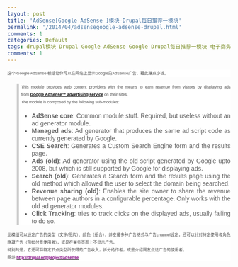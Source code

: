 ```yaml
---
layout: post
title: 'AdSense[Google AdSense ]模块-Drupal每日推荐一模块'
permalink: '/2014/04/adsensegoogle-adsense-drupal.html'
comments: 1
categories: Default
tags: drupal模块 Drupal Google AdSense Google Drupal每日推荐一模块 电子商务 广告
comments: 1
---
```

<div style="background-color: white; font-family: Arial, Verdana, sans-serif; font-size: 14px; line-height: 17px; margin-bottom: 0cm; text-align: justify;"><span style="color: #494949;"><span style="font-size: xx-small;">这个&nbsp;</span></span><span style="font-family: 'Times New Roman', serif;"><span lang="en-US"><span style="color: #494949;"><span style="font-family: Verdana, sans-serif;"><span style="font-size: xx-small;">Google AdSense&nbsp;</span></span></span></span></span><span style="color: #494949;"><span style="font-size: xx-small;">模组让你可以在网站上显示</span></span><span style="font-family: 'Times New Roman', serif;"><span lang="en-US"><span style="color: #494949;"><span style="font-family: Verdana, sans-serif;"><span style="font-size: xx-small;">Google</span></span></span></span></span><span style="color: #494949;"><span style="font-size: xx-small;">的</span></span><span style="font-family: 'Times New Roman', serif;"><span lang="en-US"><span style="color: #494949;"><span style="font-family: Verdana, sans-serif;"><span style="font-size: xx-small;">AdSense</span></span></span></span></span><span style="color: #494949;"><span style="font-size: xx-small;">广告，藉此赚点小钱。</span></span></div>

<blockquote style="background-color: white; border-left-color: rgb(204, 204, 204); border-left-style: solid; border-left-width: 5px; font-family: Arial, Verdana, sans-serif; font-size: 14px; margin-left: 1.5em; padding-left: 5px; text-align: justify;"><div style="line-height: 17px; margin-bottom: 0cm;"><span style="color: #494949;"><span style="font-size: xx-small;">This module provides web content providers with the means to earn revenue from visitors by displaying ads from&nbsp;<a href="https://www.google.com/adsense/" rel="nofollow" style="color: black; font-weight: bold;">Google AdSense™ advertising service</a>&nbsp;on their sites.</span></span></div><div style="line-height: 17px; margin-bottom: 0cm;"><span style="color: #494949;"><span style="font-size: xx-small;">The module is composed by the following sub-modules:</span></span></div><ul><li style="line-height: 17px;"><strong>AdSense core</strong>: Common module stuff. Required, but useless without an ad generator module.</li><li style="line-height: 17px;"><strong>Managed ads</strong>: Ad generator that produces the same ad script code as currently generated by Google.</li><li style="line-height: 17px;"><strong>CSE Search</strong>: Generates a Custom Search Engine form and the results page.</li><li style="line-height: 17px;"><strong>Ads (old)</strong>: Ad generator using the old script generated by Google upto 2008, but which is still supported by Google for displaying ads.</li><li style="line-height: 17px;"><strong>Search (old)</strong>: Generates a Search form and the results page using the old method which allowed the user to select the domain being searched.</li><li style="line-height: 17px;"><strong>Revenue sharing (old)</strong>: Enables the site owner to share the revenue between page authors in a configurable percentage. Only works with the old ad generator modules.</li><li style="line-height: 17px;"><strong>Click Tracking</strong>: tries to track clicks on the displayed ads, usually failing to do so.</li></ul><div style="line-height: 17px;"></div></blockquote>

<div style="background-color: white; font-family: Arial, Verdana, sans-serif; font-size: 14px; line-height: 17px; margin-bottom: 0cm; text-align: justify;"><span style="color: #494949;"><span style="font-size: xx-small;">此模组可以设定广告的类型（文字</span></span><span style="font-family: 'Times New Roman', serif;"><span lang="en-US"><span style="color: #494949;"><span style="font-family: Verdana, sans-serif;"><span style="font-size: xx-small;">/</span></span></span></span></span><span style="color: #494949;"><span style="font-size: xx-small;">图片）、颜色（组合），并支援多种广告格式与广告</span></span><span style="font-family: 'Times New Roman', serif;"><span lang="en-US"><span style="color: #494949;"><span style="font-family: Verdana, sans-serif;"><span style="font-size: xx-small;">channel</span></span></span></span></span><span style="color: #494949;"><span style="font-size: xx-small;">设定，还可以针对特定使用者角色隐藏广告（例如付费使用者），或是在某些页面上不显示广告。</span></span></div>

<div style="background-color: white; font-family: Arial, Verdana, sans-serif; font-size: 14px; line-height: 17px; margin-bottom: 0cm; text-align: justify;"><span style="color: #494949;"><span style="font-size: xx-small;">特别的是，它还可将特定节点类型所获得的广告收入，拆分给作者，或是介绍网友点选广告的使用者。</span></span></div>

<div style="background-color: white; font-family: Arial, Verdana, sans-serif; font-size: 14px; line-height: 17px; margin-bottom: 0cm; text-align: justify;"><span style="color: #494949;"><span style="font-size: xx-small;">网址</span></span><span style="font-family: 'Times New Roman', serif;"><span lang="en-US"><span style="color: #494949;"><span style="font-family: Verdana, sans-serif;"><span style="font-size: xx-small;">:</span></span></span><a href="http://drupal.org/project/adsense" style="color: black; font-weight: bold;" target="_blank"><span style="color: purple;"><span style="font-family: Verdana, sans-serif;"><span style="font-size: xx-small;">http://drupal.org/project/adsense</span></span></span></a></span></span></div>